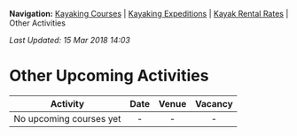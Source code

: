 **Navigation:** [Kayaking Courses](index) &#124; [Kayaking Expeditions](expedition) &#124; [Kayak Rental Rates](rental) &#124; Other Activities

_Last Updated: 15 Mar 2018 14:03_
# Other Upcoming Activities

Activity | Date | Venue | Vacancy
:---:|:---:|:---:|:---:
No upcoming courses yet|-|-|-

